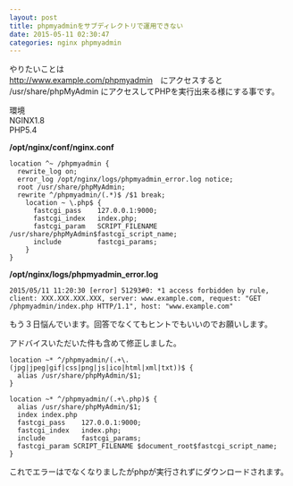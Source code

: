 ```yaml
---
layout: post
title: phpmyadminをサブディレクトリで運用できない
date: 2015-05-11 02:30:47
categories: nginx phpmyadmin
---
```

<p>やりたいことは<br>
<a href="http://www.example.com/phpmyadmin" rel="nofollow">http://www.example.com/phpmyadmin</a>　にアクセスすると<br>
/usr/share/phpMyAdmin にアクセスしてPHPを実行出来る様にする事です。</p>

<p>環境<br>
NGINX1.8<br>
PHP5.4</p>

<p><strong>/opt/nginx/conf/nginx.conf</strong></p>

<pre><code>location ^~ /phpmyadmin {
  rewrite_log on;
  error_log /opt/nginx/logs/phpmyadmin_error.log notice;
  root /usr/share/phpMyAdmin;
  rewrite ^/phpmyadmin/(.*)$ /$1 break;
    location ~ \.php$ {
      fastcgi_pass    127.0.0.1:9000;
      fastcgi_index   index.php;
      fastcgi_param   SCRIPT_FILENAME /usr/share/phpMyAdmin$fastcgi_script_name;
      include         fastcgi_params;
    }
}
</code></pre>

<p><strong>/opt/nginx/logs/phpmyadmin_error.log</strong></p>

<pre><code>2015/05/11 11:20:30 [error] 51293#0: *1 access forbidden by rule, client: XXX.XXX.XXX.XXX, server: www.example.com, request: "GET /phpmyadmin/index.php HTTP/1.1", host: "www.example.com"
</code></pre>

<p>もう３日悩んでいます。回答でなくてもヒントでもいいのでお願いします。</p>

<p>アドバイスいただいた件も含めて修正しました。</p>

<pre><code>location ~* ^/phpmyadmin/(.+\.(jpg|jpeg|gif|css|png|js|ico|html|xml|txt))$ {
  alias /usr/share/phpMyAdmin/$1;
}

location ~* ^/phpmyadmin/(.+\.php)$ {
  alias /usr/share/phpMyAdmin/$1;
  index index.php
  fastcgi_pass    127.0.0.1:9000;
  fastcgi_index   index.php;
  include         fastcgi_params;
  fastcgi_param SCRIPT_FILENAME $document_root$fastcgi_script_name;
}
</code></pre>

<p>これでエラーはでなくなりましたがphpが実行されずにダウンロードされます。</p>
